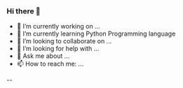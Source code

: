 ### Hi there 👋
* 🔭 I’m currently working on ...
* 🌱 I’m currently learning Python Programming language 
* 👯 I’m looking to collaborate on ...
* 🤔 I’m looking for help with ...
* 💬 Ask me about ...
* 📫 How to reach me: ...
 
--
